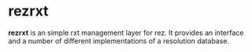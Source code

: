 # rezrxt

**rezrxt** is an simple rxt management layer for rez. It provides an interface and a number of different implementations of a resolution database. 
 